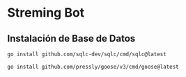# Streming Bot

## Instalación de Base de Datos

```sh
go install github.com/sqlc-dev/sqlc/cmd/sqlc@latest
```

```sh
go install github.com/pressly/goose/v3/cmd/goose@latest
```
